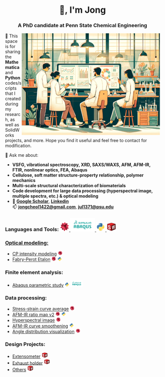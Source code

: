 
<h1 align="center">👋, I'm Jong</h1>
<h3 align="center">A PhD candidate at Penn State Chemical Engineering</h3>
<img align="right" alt="Coding" width="450" src="https://github.com/JasonL1422/Images/blob/main/main3.png">

🌱 This space is for sharing the **Mathematica** and **Python** codes/scripts that I created during my research, as well as SolidWorks projects, and more. Hope you find it useful and feel free to contact for modification.

💬 Ask me about:
- **VSFG, vibrational spectroscopy, XRD, SAXS/WAXS, AFM, AFM-IR, FTIR, nonlinear optics, FEA, Abaqus**
- **Cellulose, soft matter structure-property relationship, polymer mechanics**
- **Multi-scale structural characterization of biomaterials**
- **Code development for large data processing (hyperspectral image, multiple spectra, etc.) & optical modeling**
- 🔬 **[Google Scholar](https://scholar.google.com/citations?user=D79p8IoAAAAJ&hl=en&oi=ao)**, **[Linkedin](http://www.linkedin.com/in/jongcheol-lee2)**  
📫 **jongcheol1422@gmail.com**, **jul1371@psu.edu**

<h3 align="left">Languages and Tools:
  <a href="https://www.wolfram.com/mathematica" target="_blank" rel="noreferrer">
    <img src="https://github.com/JasonL1422/Images/blob/main/mathematica.png" alt="Mathematica" width="30" >
        <a href="https://www.3ds.com/products/simulia/abaqus" target="_blank" rel="noreferrer">
    <img src="https://github.com/JasonL1422/Images/blob/main/Abaqus.png" alt="Abaqus" width="80"/>
        <a href="https://www.python.org" target="_blank" rel="noreferrer">
    <img src="https://raw.githubusercontent.com/devicons/devicon/master/icons/python/python-original.svg" alt="python" width="30"/>
        <a href="https://www.solidworks.com" target="_blank" rel="noreferrer">
    <img src="https://github.com/JasonL1422/Images/blob/main/sw2.png" alt="SolidWorks" width="32"/>
</h3>

<h3 align="left"> Optical modeling:</h3>
<ul>
    <li>
      <a href="https://github.com/JasonL1422/Optical-modeling-for-crossed-polarization-microscopy-intensity/blob/main/README.md">CP intensity modeling</a>
      <img src="https://github.com/JasonL1422/Images/blob/main/mathematica.png" alt="Mathematica" width="15">
    </li>
    <li>
      <a href="https://github.com/JasonL1422/Fabry-Perot-Etalon/blob/main/README.md">Fabry-Perot Etalon</a>
      <img src="https://github.com/JasonL1422/Images/blob/main/mathematica.png" alt="Mathematica" width="15">
      <img src="https://raw.githubusercontent.com/devicons/devicon/master/icons/python/python-original.svg" alt="python" width="15"/>
    </li>
</ul>

<h3 align="left"> Finite element analysis:</h3>
<ul>
    <li>
      <a href="https://github.com/JasonL1422/Py-script-for-FEA-in-Abaqus/blob/main/README.md">Abaqus parametric study</a>
      <img src="https://raw.githubusercontent.com/devicons/devicon/master/icons/python/python-original.svg" alt="python" width="15"/>
      <img src="https://github.com/JasonL1422/Images/blob/main/Abaqus.png" alt="Abaqus" width="40"/>
    </li>
</ul>

<h3 align="left">Data processing:</h3>
<ul>
    <li>
      <a href="https://github.com/JasonL1422/Avg_stress-strain_interpolation/blob/main/README.md">Stress-strain curve average</a>
      <img src="https://github.com/JasonL1422/Images/blob/main/mathematica.png" alt="Mathematica" width="15">    
    </li>
    <li>
      <a href="https://github.com/JasonL1422/AFM-IR-ratiomap-v2/blob/main/README.md">AFM-IR ratio map v2</a>
      <img src="https://github.com/JasonL1422/Images/blob/main/mathematica.png" alt="Mathematica" width="15">
      <img src="https://raw.githubusercontent.com/devicons/devicon/master/icons/python/python-original.svg" alt="python" width="15"/>
    </li>
    <li>
      <a href="https://github.com/JasonL1422/hyperspectral-image-data-processing-through-Mathematica/blob/main/README.md">Hyperspectral image</a>
      <img src="https://github.com/JasonL1422/Images/blob/main/mathematica.png" alt="Mathematica" width="15">
    </li>
    <li>
      <a href="https://github.com/JasonL1422/AFM-IR-spectra-smoothening/blob/main/README.md">AFM-IR curve smoothening</a>
      <img src="https://raw.githubusercontent.com/devicons/devicon/master/icons/python/python-original.svg" alt="python" width="15"/>
    </li>
    <li>
      <a href="https://github.com/JasonL1422/fiber-distribution/blob/main/README.md">Angle distribution visualization</a>
      <img src="https://github.com/JasonL1422/Images/blob/main/mathematica.png" alt="Mathematica" width="15">
    </li>
</ul>

<h3 align="left">Design Projects:</h3>
<ul>
    <li>
      <a href="https://github.com/JasonL1422/Extensometer/blob/main/README.md">Extensometer</a>
      <img src="https://github.com/JasonL1422/Images/blob/main/sw2.png" alt="SolidWorks" width="20"/>
    </li>
    <li>
      <a href="https://github.com/JasonL1422/Exhaust-holder/blob/main/README.md">Exhaust holder</a>
      <img src="https://github.com/JasonL1422/Images/blob/main/sw2.png" alt="SolidWorks" width="20"/>
    </li>
    <li>
      <a href="https://github.com/JasonL1422/SolidWorks-CAD/blob/main/README.md">Others</a>
      <img src="https://github.com/JasonL1422/Images/blob/main/sw2.png" alt="SolidWorks" width="20"/>
    </li>
</ul>

</body>
</html>
